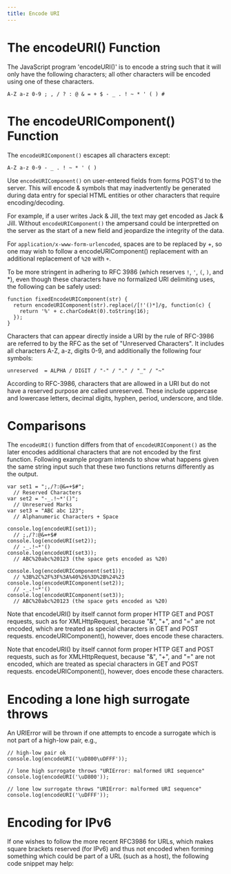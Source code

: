 ```yaml
---
title: Encode URI
---
```


# The encodeURI() Function

The JavaScript program 'encodeURI()' is to encode a string such that it will only 
have the following characters; all other characters will be encoded using
one of these characters.

    A-Z a-z 0-9 ; , / ? : @ & = + $ - _ . ! ~ * ' ( ) #

# The encodeURIComponent() Function

The ``encodeURIComponent()`` escapes all characters except:

    A-Z a-z 0-9 - _ . ! ~ * ' ( )

Use ``encodeURIComponent()`` on user-entered fields from forms POST'd to the
server. This will encode & symbols that may inadvertently be generated during
data entry for special HTML entities or other characters that require
encoding/decoding.

For example, if a user writes Jack & Jill, the text may get encoded as Jack
&amp; Jill. Without ``encodeURIComponent()`` the ampersand could be interpretted on
the server as the start of a new field and jeopardize the integrity of the
data.

For ``application/x-www-form-urlencoded``, spaces are to be replaced by +, so one
may wish to follow a encodeURIComponent() replacement with an additional
replacement of ``%20`` with ``+``.

To be more stringent in adhering to RFC 3986 (which reserves ``!``, ``'``,
``(``, ``)``, and *), even though these characters have no formalized URI
delimiting uses, the following can be safely used:

    function fixedEncodeURIComponent(str) {
      return encodeURIComponent(str).replace(/[!'()*]/g, function(c) {
        return '%' + c.charCodeAt(0).toString(16);
      });
    }

Characters that can appear directly inside a URI by the rule of RFC-3986 
are referred to by the RFC as the set of "Unreserved Characters". It includes
all characters A-Z, a-z, digits 0-9, and additionally the following four
symbols:

    unreserved  = ALPHA / DIGIT / "-" / "." / "_" / "~"

According to RFC-3986, characters that are allowed in a URI but do not have a
reserved purpose are called unreserved.  These include uppercase and lowercase
letters, decimal digits, hyphen, period, underscore, and tilde.

# Comparisons

The ``encodeURI()`` function differs from that of ``encodeURIComponent()`` as the later
encodes additional characters that are not encoded by the first function.
Following example program intends to show what happens given the same string input
such that these two functions returns differently as the output.

    var set1 = ";,/?:@&=+$#"; 
      // Reserved Characters
    var set2 = "-_.!~*'()";   
      // Unreserved Marks
    var set3 = "ABC abc 123"; 
      // Alphanumeric Characters + Space

    console.log(encodeURI(set1)); 
      // ;,/?:@&=+$#
    console.log(encodeURI(set2)); 
      // -_.!~*'()
    console.log(encodeURI(set3)); 
      // ABC%20abc%20123 (the space gets encoded as %20)

    console.log(encodeURIComponent(set1)); 
      // %3B%2C%2F%3F%3A%40%26%3D%2B%24%23
    console.log(encodeURIComponent(set2)); 
      // -_.!~*'()
    console.log(encodeURIComponent(set3)); 
      // ABC%20abc%20123 (the space gets encoded as %20)

Note that encodeURI() by itself cannot form proper HTTP GET and POST requests,
such as for XMLHttpRequest, because "&", "+", and "=" are not encoded, which
are treated as special characters in GET and POST requests.
encodeURIComponent(), however, does encode these characters.

Note that encodeURI() by itself cannot form proper HTTP GET and POST requests,
such as for XMLHttpRequest, because "&", "+", and "=" are not encoded, which
are treated as special characters in GET and POST requests.
encodeURIComponent(), however, does encode these characters.

# Encoding a lone high surrogate throws

An URIError will be thrown if one attempts to encode a surrogate which is not
part of a high-low pair, e.g.,

    // high-low pair ok
    console.log(encodeURI('\uD800\uDFFF'));

    // lone high surrogate throws "URIError: malformed URI sequence"
    console.log(encodeURI('\uD800'));

    // lone low surrogate throws "URIError: malformed URI sequence"
    console.log(encodeURI('\uDFFF'));

# Encoding for IPv6

If one wishes to follow the more recent RFC3986 for URLs, which makes square
brackets reserved (for IPv6) and thus not encoded when forming something which
could be part of a URL (such as a host), the following code snippet may help:

